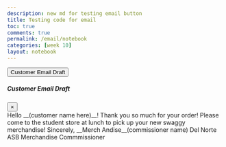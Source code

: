 ```yaml
---
description: new md for testing email button
title: Testing code for email
toc: true
comments: true
permalink: /email/notebook
categories: [week 10]
layout: notebook
---
```


<!-- trying new format from Getbootstrap website- has a modal with button>
<!-- Button trigger modal -->
<button type="button" class="btn btn-primary" data-toggle="modal" data-target="#exampleModal">
  Customer Email Draft
</button>

<!-- Modal -->
<div class="modal fade" id="exampleModal" tabindex="-1" role="dialog" aria-labelledby="exampleModalLabel" aria-hidden="true">
  <div class="modal-dialog" role="document">
    <div class="modal-content">
      <div class="modal-header">
        <h5 class="modal-title" id="exampleModalLabel">Customer Email Draft</h5>
        <button type="button" class="close" data-dismiss="modal" aria-label="Close">
          <span aria-hidden="true">&times;</span>
        </button>
      </div>
      <div class="modal-body">
                Hello __(customer name here)__!
                    Thank you so much for your order! Please come to the student store at lunch to pick up your new swaggy merchandise!
                Sincerely,
                __Merch Andise__(commissioner name)
                Del Norte ASB
                Merchandise Commmissioner
      </div>
      </div>
    </div>
  </div>
</div>

